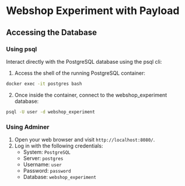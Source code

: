 # Webshop Experiment with Payload

## Accessing the Database

### Using psql

Interact directly with the PostgreSQL database using the psql cli:

1. Access the shell of the running PostgreSQL container:
  ```bash
  docker exec -it postgres bash
  ```
2. Once inside the container, connect to the webshop_experiment database:
```bash
psql -U user -d webshop_experiment
```

### Using Adminer

1. Open your web browser and visit `http://localhost:8080/`.
2. Log in with the following credentials:
    - System: `PostgreSQL`
    - Server: `postgres` 
    - Username: `user`
    - Password: `password`
    - Database: `webshop_experiment`
